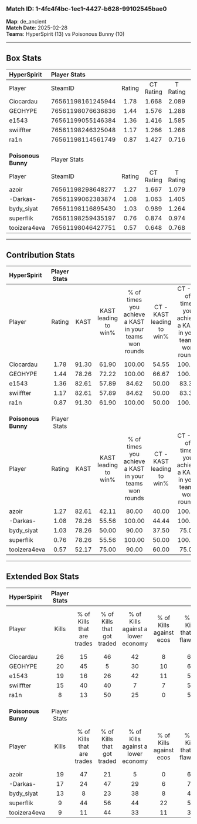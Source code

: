 ### Match ID: 1-4fc4f4bc-1ec1-4427-b628-99102545bae0  
**Map**: de_ancient  
**Match Date**: 2025-02-28  
**Teams**: HyperSpirit (13) vs Poisonous Bunny (10)  

---  

## Box Stats  

| **HyperSpirit**     | Player Stats      |        |           |          |       |       |       |         |        |      |     |
| :- | :- | :-: | :-: | :-: | :-: | :-: | :-: | :-: | :-: | :-: | :-: |
| Player              | SteamID           | Rating | CT Rating | T Rating | KAST  |  ADR  | Kills | Assists | Deaths | K/D  | HS% |
| Ciocardau           | 76561198161245944 |  1.78  |   1.668   |  2.089   | 91.30 | 125.4 |  26   |    4    |   15   | 1.73 | 65  |
| GEOHYPE             | 76561198076636836 |  1.44  |   1.576   |  1.288   | 78.26 | 85.3  |  20   |    3    |   10   | 2.00 | 25  |
| e1543               | 76561199055146384 |  1.36  |   1.416   |  1.585   | 82.61 | 77.7  |  19   |    2    |   12   | 1.58 | 68  |
| swiiffter           | 76561198246325048 |  1.17  |   1.266   |  1.266   | 82.61 | 80.6  |  15   |    8    |   15   | 1.00 | 60  |
| ra1n                | 76561198114561749 |  0.87  |   1.427   |  0.716   | 91.30 | 46.5  |   8   |    9    |   15   | 0.53 | 25  |
|                     |                   |        |           |          |       |       |       |         |        |      |     |
|                     |                   |        |           |          |       |       |       |         |        |      |     |
|                     |                   |        |           |          |       |       |       |         |        |      |     |
| **Poisonous Bunny** | Player Stats      |        |           |          |       |       |       |         |        |      |     |
| Player              | SteamID           | Rating | CT Rating | T Rating | KAST  |  ADR  | Kills | Assists | Deaths | K/D  | HS% |
| azoir               | 76561198298648277 |  1.27  |   1.667   |  1.079   | 82.61 | 81.4  |  19   |    5    |   17   | 1.12 | 84  |
| -Darkas-            | 76561199062383874 |  1.08  |   1.063   |  1.405   | 78.26 | 76.2  |  17   |    1    |   19   | 0.89 | 52  |
| bydy_siyat          | 76561198116895430 |  1.03  |   0.989   |  1.264   | 78.26 | 83.7  |  13   |    9    |   17   | 0.76 | 46  |
| superflik           | 76561198259435197 |  0.76  |   0.874   |  0.974   | 78.26 | 53.6  |   9   |    3    |   17   | 0.53 | 66  |
| tooizera4eva        | 76561198046427751 |  0.57  |   0.648   |  0.768   | 52.17 | 61.9  |   9   |    2    |   18   | 0.50 | 22  |
---  

## Contribution Stats  

| **HyperSpirit**     | Player Stats |       |                      |                                                        |                           |                                                             |                          |                                                            |
| :- | :-: | :-: | :-: | :-: | :-: | :-: | :-: | :-: |
| Player              |    Rating    | KAST  | KAST leading to win% | % of times you achieve a KAST in your teams won rounds | CT - KAST leading to win% | CT - % of times you achieve a KAST in your teams won rounds | T - KAST leading to win% | T - % of times you achieve a KAST in your teams won rounds |
| Ciocardau           |     1.78     | 91.30 |        61.90         |                         100.00                         |           54.55           |                           100.00                            |          70.00           |                           100.00                           |
| GEOHYPE             |     1.44     | 78.26 |        72.22         |                         100.00                         |           66.67           |                           100.00                            |          77.78           |                           100.00                           |
| e1543               |     1.36     | 82.61 |        57.89         |                         84.62                          |           50.00           |                            83.33                            |          66.67           |                           85.71                            |
| swiiffter           |     1.17     | 82.61 |        57.89         |                         84.62                          |           50.00           |                            83.33                            |          66.67           |                           85.71                            |
| ra1n                |     0.87     | 91.30 |        61.90         |                         100.00                         |           50.00           |                           100.00                            |          77.78           |                           100.00                           |
|                     |              |       |                      |                                                        |                           |                                                             |                          |                                                            |
|                     |              |       |                      |                                                        |                           |                                                             |                          |                                                            |
|                     |              |       |                      |                                                        |                           |                                                             |                          |                                                            |
| **Poisonous Bunny** | Player Stats |       |                      |                                                        |                           |                                                             |                          |                                                            |
| Player              |    Rating    | KAST  | KAST leading to win% | % of times you achieve a KAST in your teams won rounds | CT - KAST leading to win% | CT - % of times you achieve a KAST in your teams won rounds | T - KAST leading to win% | T - % of times you achieve a KAST in your teams won rounds |
| azoir               |     1.27     | 82.61 |        42.11         |                         80.00                          |           40.00           |                           100.00                            |          44.44           |                           66.67                            |
| -Darkas-            |     1.08     | 78.26 |        55.56         |                         100.00                         |           44.44           |                           100.00                            |          66.67           |                           100.00                           |
| bydy_siyat          |     1.03     | 78.26 |        50.00         |                         90.00                          |           37.50           |                            75.00                            |          60.00           |                           100.00                           |
| superflik           |     0.76     | 78.26 |        55.56         |                         100.00                         |           50.00           |                           100.00                            |          60.00           |                           100.00                           |
| tooizera4eva        |     0.57     | 52.17 |        75.00         |                         90.00                          |           60.00           |                            75.00                            |          85.71           |                           100.00                           |
---  

## Extended Box Stats  

| **HyperSpirit**     | Player Stats |                            |                            |                                    |                         |                              |                                 |        |                             |                                     |                          |                               |                            |
| :- | :-: | :-: | :-: | :-: | :-: | :-: | :-: | :-: | :-: | :-: | :-: | :-: | :-: |
| Player              |    Kills     | % of Kills that are trades | % of Kills that got traded | % of Kills against a lower economy | % of Kills against ecos | % of Kills that are flawless | % of Kills that are close duels | Deaths | % of Deaths that get traded | % of Deaths against a lower economy | % of Deaths against ecos | % of Deaths that are flawless | % of Deaths that are close |
| Ciocardau           |      26      |             15             |             46             |                 42                 |            8            |              62              |                4                |   15   |             27              |                 33                  |            13            |              40               |             7              |
| GEOHYPE             |      20      |             45             |             5              |                 30                 |           10            |              60              |                5                |   10   |              0              |                 20                  |            0             |              30               |             10             |
| e1543               |      19      |             16             |             26             |                 42                 |           11            |              58              |               16                |   12   |             50              |                 17                  |            0             |              83               |             0              |
| swiiffter           |      15      |             40             |             40             |                 7                  |            7            |              53              |                7                |   15   |             27              |                 27                  |            7             |              73               |             7              |
| ra1n                |      8       |             13             |             50             |                 25                 |            0            |              50              |               13                |   15   |             67              |                 13                  |            0             |              60               |             0              |
|                     |              |                            |                            |                                    |                         |                              |                                 |        |                             |                                     |                          |                               |                            |
|                     |              |                            |                            |                                    |                         |                              |                                 |        |                             |                                     |                          |                               |                            |
|                     |              |                            |                            |                                    |                         |                              |                                 |        |                             |                                     |                          |                               |                            |
| **Poisonous Bunny** | Player Stats |                            |                            |                                    |                         |                              |                                 |        |                             |                                     |                          |                               |                            |
| Player              |    Kills     | % of Kills that are trades | % of Kills that got traded | % of Kills against a lower economy | % of Kills against ecos | % of Kills that are flawless | % of Kills that are close duels | Deaths | % of Deaths that get traded | % of Deaths against a lower economy | % of Deaths against ecos | % of Deaths that are flawless | % of Deaths that are close |
| azoir               |      19      |             47             |             21             |                 5                  |            0            |              63              |                0                |   17   |             24              |                 18                  |            0             |              76               |             6              |
| -Darkas-            |      17      |             24             |             47             |                 29                 |            6            |              71              |                0                |   19   |             37              |                 21                  |            5             |              63               |             11             |
| bydy_siyat          |      13      |             8              |             23             |                 38                 |            8            |              46              |                8                |   17   |             24              |                 24                  |            6             |              59               |             12             |
| superflik           |      9       |             44             |             56             |                 44                 |           22            |              56              |               11                |   17   |             41              |                 24                  |            0             |              41               |             12             |
| tooizera4eva        |      9       |             11             |             44             |                 33                 |           11            |              33              |               11                |   18   |             33              |                 17                  |            6             |              50               |             0              |

